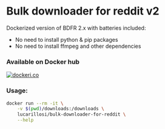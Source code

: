 # Bulk downloader for reddit v2

Dockerized version of BDFR 2.x with batteries included:

- No need to install python & pip packages
- No need to install ffmpeg and other dependencies

### Available on Docker hub

[![dockeri.co](https://dockeri.co/image/lucarillosi/bulk-downloader-for-reddit)](https://hub.docker.com/r/lucarillosi/bulk-downloader-for-reddit)

### Usage:

```sh
docker run --rm -it \
    -v $(pwd)/downloads:/downloads \
    lucarillosi/bulk-downloader-for-reddit \
    --help
```
